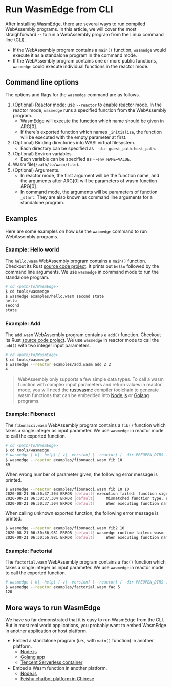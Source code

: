 # Run WasmEdge from CLI

After [installing WasmEdge](install.md), there are several ways to run compiled WebAssembly programs. In this article, we will cover the most straighforward -- to run a WebAssembly program from the Linux command line (CLI).

* If the WebAssembly program contains a `main()` function, `wasmedge` would execute it as a standalone program in the command mode.
* If the WebAssembly program contains one or more public functions, `wasmedge` could execute individual functions in the reactor mode.

## Command line options

The options and flags for the `wasmedge` command are as follows.

1. (Optional) Reactor mode: use `--reactor` to enable reactor mode. In the reactor mode, `wasmedge` runs a specified function from the WebAssembly program.
	* WasmEdge will execute the function which name should be given in ARG[0].
	* If there's exported function which names `_initialize`, the function will be executed with the empty parameter at first.
2. (Optional) Binding directories into WASI virtual filesystem.
	* Each directory can be specified as `--dir guest_path:host_path`.
3. (Optional) Environ variables.
	* Each variable can be specified as `--env NAME=VALUE`.
4. Wasm file(`/path/to/wasm/file`).
5. (Optional) Arguments.
	* In reactor mode, the first argument will be the function name, and the arguments after ARG[0] will be parameters of wasm function ARG[0].
	* In command mode, the arguments will be parameters of function `_start`. They are also known as command line arguments for a standalone program.

## Examples

Here are some examples on how use the `wasmedge` command to run WebAssembly programs.

### Example: Hello world

The `hello.wasm` WebAssembly program contains a `main()` function. Checkout its Rust [source code project](https://github.com/second-state/wasm-learning/tree/master/cli/hello). It prints out `hello` followed by the command line arguments. We use `wasmedge` in command mode to run the standalone program.

```bash
# cd <path/to/WasmEdge>
$ cd tools/wasmedge
$ wasmedge examples/hello.wasm second state
hello
second
state
```

### Example: Add

The `add.wasm` WebAssembly program contains a `add()` function. Checkout its Rust [source code project](https://github.com/second-state/wasm-learning/tree/master/cli/add). We use `wasmedge` in reactor mode to call the `add()` with two integer input parameters.

```bash
# cd <path/to/WasmEdge>
$ cd tools/wasmedge
$ wasmedge --reactor examples/add.wasm add 2 2
4
```

> WebAssembly only supports a few simple data types. To call a wasm function with complex input parameters and return values in reactor mode, you will need the [rustwasmc](https://github.com/second-state/rustwasmc) compiler toolchain to generate wasm functions that can be embedded into [Node.js](https://www.secondstate.io/articles/getting-started-with-rust-function/) or [Golang](https://github.com/second-state/yomo-flow-ssvm-example) programs.

### Example: Fibonacci

The `fibonacci.wasm` WebAssembly program contains a `fib()` function which takes a single integer as input parameter. We use `wasmedge` in reactor mode to call the exported function.

```bash
# cd <path/to/WasmEdge>
$ cd tools/wasmedge
# wasmedge [-h|--help] [-v|--version] [--reactor] [--dir PREOPEN_DIRS ...] [--env ENVS ...] [--enable-bulk-memory] [--enable-reference-types] [--enable-simd] [--enable-all] [--allow-command COMMANDS ...] [--allow-command-all] [--] WASM_OR_SO [ARG ...]
$ wasmedge --reactor examples/fibonacci.wasm fib 10
89
```

When wrong number of parameter given, the following error message is printed.

```bash
$ wasmedge --reactor examples/fibonacci.wasm fib 10 10
2020-08-21 06:30:37,304 ERROR [default] execution failed: function signature mismatch, Code: 0x83
2020-08-21 06:30:37,304 ERROR [default]     Mismatched function type. Expected: params{i32} returns{i32} , Got: params{i32 , i32} returns{i32}
2020-08-21 06:30:37,304 ERROR [default]     When executing function name: "fib"
```

When calling unknown exported function, the following error message is printed.

```bash
$ wasmedge --reactor examples/fibonacci.wasm fib2 10
2020-08-21 06:30:56,981 ERROR [default] wasmedge runtime failed: wasm function not found, Code: 0x04
2020-08-21 06:30:56,981 ERROR [default]     When executing function name: "fib2"
```

### Example: Factorial

The `factorial.wasm` WebAssembly program contains a `fac()` function which takes a single integer as input parameter. We use `wasmedge` in reactor mode to call the exported function.

```bash
# wasmedge [-h|--help] [-v|--version] [--reactor] [--dir PREOPEN_DIRS ...] [--env ENVS ...] [--enable-bulk-memory] [--enable-reference-types] [--enable-simd] [--enable-all] [--allow-command COMMANDS ...] [--allow-command-all] [--] WASM_OR_SO [ARG ...]
$ wasmedge --reactor examples/factorial.wasm fac 5
120
```

## More ways to run WasmEdge

We have so far demonstrated that it is easy to run WasmEdge from the CLI. But in most real world applications, you probably want to embed WasmEdge in another application or host platform.

* Embed a standalone program (i.e., with `main()` function) in another platform.
  * [Node.js](https://github.com/second-state/wasm-learning/tree/master/ssvm/file-example)
  * [Golang app](https://github.com/second-state/yomo-flow-ssvm-example)
  * [Tencent Serverless container](https://github.com/second-state/tencent-tensorflow-scf/blob/main/README-en.md)
* Embed a Wasm function in another platform.
  * [Node.js](https://www.secondstate.io/articles/getting-started-with-rust-function/)
  * [Feishu chatbot platform in Chinese](http://reactor.secondstate.info/docs/user-create-a-bot.html)
